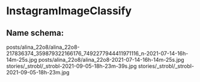 # InstagramImageClassify

## Name schema:
posts/alina_22o8/alina_22o8-217836374_359879322166176_7492277944411971116_n-2021-07-14-16h-14m-25s.jpg
posts/alina_22o8/alina_22o8-2021-07-14-16h-14m-25s.jpg
stories/_strobl/_strobl-2021-09-05-18h-23m-39s.jpg
stories/_strobl/_strobl-2021-09-05-18h-23m.jpg
